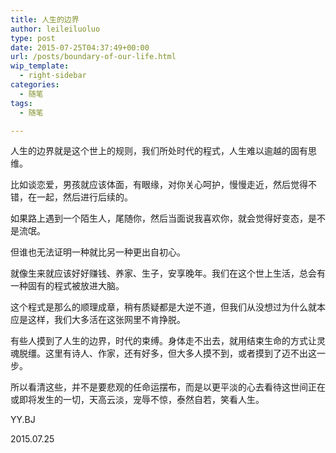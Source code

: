 ```yaml
---
title: 人生的边界
author: leileiluoluo
type: post
date: 2015-07-25T04:37:49+00:00
url: /posts/boundary-of-our-life.html
wip_template:
  - right-sidebar
categories:
  - 随笔
tags:
  - 随笔

---
```

人生的边界就是这个世上的规则，我们所处时代的程式，人生难以逾越的固有思维。

比如谈恋爱，男孩就应该体面，有眼缘，对你关心呵护，慢慢走近，然后觉得不错，在一起，然后进行后续的。
  
如果路上遇到一个陌生人，尾随你，然后当面说我喜欢你，就会觉得好变态，是不是流氓。
  
但谁也无法证明一种就比另一种更出自初心。

就像生来就应该好好赚钱、养家、生子，安享晚年。我们在这个世上生活，总会有一种固有的程式被放进大脑。
  
这个程式是那么的顺理成章，稍有质疑都是大逆不道，但我们从没想过为什么就本应是这样，我们大多活在这张网里不肯挣脱。 

有些人摸到了人生的边界，时代的束缚。身体走不出去，就用结束生命的方式让灵魂脱缰。这里有诗人、作家，还有好多，但大多人摸不到，或者摸到了迈不出这一步。

所以看清这些，并不是要悲观的任命运摆布，而是以更平淡的心去看待这世间正在或即将发生的一切，天高云淡，宠辱不惊，泰然自若，笑看人生。 

YY.BJ
  
2015.07.25